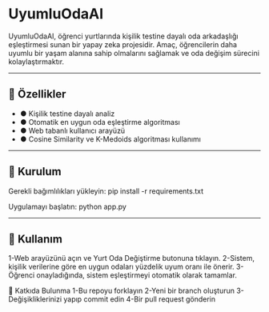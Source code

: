 # UyumluOdaAI

UyumluOdaAI, öğrenci yurtlarında kişilik testine dayalı oda arkadaşlığı eşleştirmesi sunan bir yapay zeka projesidir. Amaç, öğrencilerin daha uyumlu bir yaşam alanına sahip olmalarını sağlamak ve oda değişim sürecini kolaylaştırmaktır.

---

## 🚀 Özellikler
- ● Kişilik testine dayalı analiz
- ● Otomatik en uygun oda eşleştirme algoritması
- ● Web tabanlı kullanıcı arayüzü 
- ● Cosine Similarity ve K-Medoids algoritması kullanımı
  
---

## 🔧 Kurulum
Gerekli bağımlılıkları yükleyin:
  pip install -r requirements.txt
  
Uygulamayı başlatın:
  python app.py

---
  
## 📝 Kullanım
1-Web arayüzünü açın ve Yurt Oda Değiştirme butonuna tıklayın.
2-Sistem, kişilik verilerine göre en uygun odaları yüzdelik uyum oranı ile önerir.
3-Öğrenci onayladığında, sistem eşleştirmeyi otomatik olarak tamamlar.

🎯 Katkıda Bulunma
1-Bu repoyu forklayın
2-Yeni bir branch oluşturun 
3-Değişikliklerinizi yapıp commit edin
4-Bir pull request gönderin

